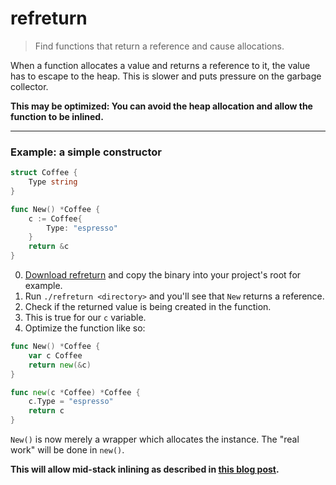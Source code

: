 # refreturn
> Find functions that return a reference and cause allocations.

When a function allocates a value and returns a reference to it, the value has to escape to the heap. This is slower and puts pressure on the garbage collector.

**This may be optimized: You can avoid the heap allocation and allow the function to be inlined.**

---

### Example: a simple constructor

```go
struct Coffee {
    Type string
}

func New() *Coffee {
    c := Coffee{
        Type: "espresso"
    }
    return &c
}
```

0. [Download refreturn](https://github.com/dominikbraun/refreturn/releases) and copy the binary into your project's root for example.
1. Run `./refreturn <directory>` and you'll see that `New` returns a reference.
2. Check if the returned value is being created in the function.
3. This is true for our `c` variable.
4. Optimize the function like so:

```go
func New() *Coffee {
    var c Coffee
    return new(&c)
}

func new(c *Coffee) *Coffee {
    c.Type = "espresso"
    return c
}
```

`New()` is now merely a wrapper which allocates the instance. The "real work" will be done in `new()`.

**This will allow mid-stack inlining as described in [this blog post](https://blog.filippo.io/efficient-go-apis-with-the-inliner/).**
